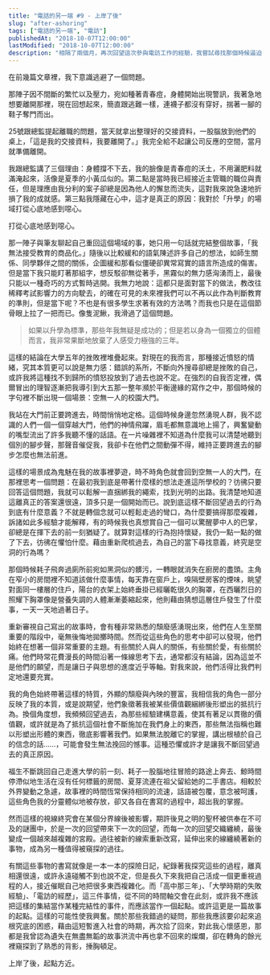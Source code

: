```yaml
---
title: "電話的另一端 #9 - 上岸了後"
slug: "after-ashoring"
tags: ["電話的另一端", "電訪"]
publishedAt: "2018-10-07T12:00:00"
lastModified: "2018-10-07T12:00:00"
description: "相隔了兩個月，再次回望這次參與電訪工作的經驗，我嘗試尋找那個時候逼迫我離開的主因是什麼"
---
```


在前幾篇文章裡，我下意識逃避了一個問題。

那陣子因不間斷的繁忙以及壓力，宛如種著青春痘，身體開始出現警訊，我著急地想要離開那裡，現在回想起來，簡直跟逃難一樣，連襪子都沒有穿好，揣著一腳的鞋子奪門而出。

25號跟總監提起離職的問題，當天就拿出整理好的交接資料，一股腦放到他們的桌上，「這是我的交接資料，我要離開了。」我完全給不起讓公司反應的空間，當月就準備離開。

我跟總監講了三個理由：身體撐不下去，我的臉像是青春痘的沃土，不用灑肥料就滿淹起來，活像是夏季的小黃瓜似的。第二點是當時我已經接近主管職的職位與責任，但是理應由我分利的案子卻總是因為他人的懈怠而流失，這對我來說急速地折損了我的成就感。第三點我隱藏在心中，這才是真正的原因：我對於「升學」的場域打從心底地感到噁心。

打從心底地感到噁心。

那一陣子與筆友聊起自己重回這個場域的事，她只用一句話就完結整個故事，「我無法接受教育的商品化。」隨後以比較緩和的語氣陳述許多自己的想法，如師生關係、同學夥伴之間的關係，企圖緩和那看似僵硬卻異常寫實的語言所造成的傷害。但是當下我只能盯著那組字，想反駁卻無從著手，黑霧似的無力感洶湧而上，最後只能以一種奇巧的方式暫時逃開。我無力地說：這都只是面對當下的做法，教改往稀釋考試影響力的方向駛去，的確在可見的未來裡我們可以不再以此作為判斷教育的準則，但是當下呢？不也是有很多學生求著有效的方法嗎？而我也只是在這個節骨眼上拉了一把而已。像隻泥鰍，我滑過了這個問題。

> 如果以升學為標準，那些年我無疑是成功的；但是若以身為一個獨立的個體而言，我非常果斷地放棄了人感受力極強的三年。

這樣的結論在大學五年的挫敗裡堆疊起來。對現在的我而言，那種接近憤怒的情緒，究其本質更可以說是無力感：錯誤的系所，不斷向外搜尋卻總是挫敗的自己，或許我將這種找不到歸所的憤怒投放到了過去也說不定。在強烈的自我否定裡，偶爾冒出的理智逐漸把我導引到大五那一整年瀕於平衡邊緣的寫作之中，那個時候的字句裡不斷出現一個場景：空無一人的校園大門。

我站在大門前正要跨進去，時間悄悄地定格。這個時候身邊忽然湧現人群，我不認識的人們一個一個穿越大門，他們的神情飛躍，眉毛都無意識地上揚了，興奮變動的嘴型流出了許多我聽不懂的話語。在一片噪雜裡不知道為什麼我可以清楚地聽到個別的腳步聲，那聲音催促我，我卻卡在他們之間動彈不得，維持正要跨進去的腳步怎麼也無法前進。

這樣的場景成為鬼魅在我的故事裡夢遊，時不時角色就會回到空無一人的大門，在那裡思考一個問題：在最初我到底是帶著什麼樣的想法走進這所學校的？彷彿只要回答這個問題，我就可以鬆解一直捆綁我的繩索，找到光明的出路。我清楚地知道這離真正的答案還很遠，頂多只是一個開始而已。說到底這樣不斷回望過去的行為到底有什麼意義？不就是轉個念就可以輕鬆走過的彎口，為什麼要搞得那麼複雜，訴諸如此多經驗才能解釋，有的時候我也真想賞自己一個可以驚醒夢中人的巴掌，卻總是在揮下去的前一刻猶疑了。就算對這樣的行為抱持懷疑，我仍一點一點的做了下去，彷彿在懼怕什麼。藉由重新爬梳過去，為自己的當下尋找意義，終究是空洞的行為嗎？

那個時候耗子飛奔過廁所前宛如黑洞似的髒污，一轉眼就消失在廚房的盡頭。主角在窄小的房間裡不知道該做什麼事情，每天靠在窗戶上，嗅隔壁房客的煙味，眺望對面同一樓層的住戶，陽台的衣架上始終垂掛已經曬乾很久的胸罩，在西曬烈日的照耀下胸罩像是營養失調的人體漸漸萎縮起來，他則藉由猜想這層住戶發生了什麼事，一天一天地過著日子。

重新審視自己寫出的故事時，會有種非常熟悉的頹廢感湧現出來，他們在人生至關重要的階段中，毫無後悔地拋擲時間。然而從這些角色的思考中卻可以發現，他們始終在想著一個非常重要的主題。有些關於人與人的關係，有些關於愛，有些關於痛。他們時常花費漫長的時間沿著一條線思考下去，通常都沒有結論，因為這並不是他們的願望，而是讓日子與思想的進度近乎等軸。對我來說，他們活得比我們判定地還要充實。

我的角色始終帶著這樣的特質，外顯的頹廢與內映的豐富，我相信我的角色一部分反映了我的本質，或是說期望，他們象徵著我被某些價值觀綑綁後形塑出的抵抗行為。換個角度想，我頻頻回望過去，為那些經驗建構意義，使其有著足以貫徹的價值觀，或許就是為了抵抗這個社會不斷施加在我們身上的東西，那些無法指稱也難以形塑出形體的東西，徹底影響著我們。如果無法脫離它的掌握，講出根植於自己的信念的話……，可能會發生無法挽回的憾事。這種恐懼或許才是讓我不斷回望過去的真正原因。

福生不斷跳回自己走進大學的前一刻、耗子一股腦地往冒險的路途上奔去、鯨時間停滯似地生活在沒有任何標籤的房間、夏芽流連在祖父留給她的二手書店。相較於外界變動之急遽，故事裡的時間恆常保持相同的流速，話語被包覆，意念被呵護，這些角色我的分靈體似地被存放，卻又各自在書寫的過程中，超出我的掌握。

然而這樣的視線終究會在某個分界線後被影響，期許後見之明的聖杯被供奉在不可及的謎團中，於是一次的回望帶來下一次的回望，而每一次的回望交織纏繞，最後變成一個越來越複雜的宮殿。過往被新的線索重新改寫，延伸出來的線纏繞著新的事物，成為另一種值得被窺探的過往。

有關這些事物的書寫就像是一本一本的探險日記，紀錄著我探究這些的過程，離真相還很遠，或許永遠碰觸不到也說不定，但是長久下來我把自己活成一個更重視過程的人，接近催眠自己地把很多東西複雜化。而「高中那三年」、「大學時期的失敗經驗」、「電訪的經歷」，這三件事情，從不同的時間軸交會在此刻，或許我不應該把這樣的集結當作某種完結性的事件，而應該當作一個起點。或許這更是一篇故事的起點。這樣的可能性使我興奮。關於那些我錯過的疑問，那些我應該要卯起來追根究底的困惑，藉由這短暫進入社會的時期，再次拾了回來，對此我心懷感恩，那都是我曾認為遺失在無盡無韜的故事洪流中再也拿不回來的燦爛，卻在轉角的餘光裡窺探到了熟悉的背影，捶胸頓足。

上岸了後，起點方近。